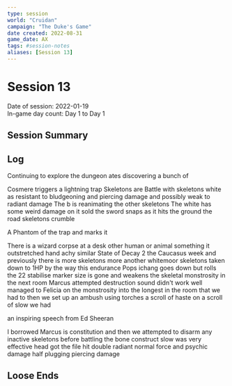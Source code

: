 ```yaml
---
type: session
world: "Cruidan"
campaign: "The Duke's Game"
date created: 2022-08-31
game_date: AX
tags: #session-notes
aliases: [Session 13]
---
```

# Session 13
Date of session: 2022-01-19  
In-game day count: Day 1 to Day 1  

## Session Summary

## Log
Continuing to explore the dungeon ates discovering a bunch of

Cosmere triggers a lightning trap
Skeletons are
Battle with skeletons white as resistant to bludgeoning and piercing damage and possibly weak to radiant damage
The b is reanimating the other skeletons
The white has some weird damage on it sold the sword snaps as it hits the ground the road skeletons crumble

A Phantom of the trap and marks it

There is a wizard corpse at a desk other human or animal something it outstretched hand achy similar State of Decay 2 the Caucasus week and previously there is more skeletons more another whitemoor skeletons taken down to 1HP by the way this endurance Pops ichang goes down but rolls the 22 stabilise marker size is gone and weakens the skeletal monstrosity in the next room Marcus attempted destruction sound didn't work well managed to Felicia on the monstrosity into the longest in the room that we had to then we set up an ambush using torches a scroll of haste on a scroll of slow we had 

an inspiring speech from Ed Sheeran

I borrowed Marcus is constitution and then we attempted to disarm any inactive skeletons before battling the bone construct slow was very effective head got the file hit double radiant normal force and psychic damage half plugging piercing damage


## Loose Ends

